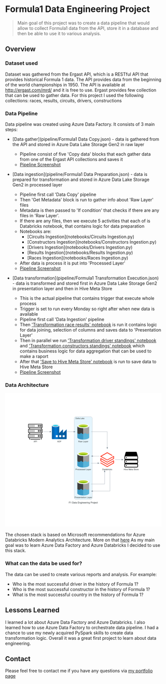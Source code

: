 # Formula1 Data Engineering Project

>Main goal of this project was to create a data pipeline that would allow to collect Formula1 data from the API, store it in a database and then be able to use it to various analysis.

## Overview

### Dataset used
Dataset was gathered from the Ergast API, which is a RESTful API that provides historical Formula 1 data. The API provides data from the beginning of the world championships in 1950. The API is available at http://ergast.com/mrd/ and it is free to use.
Ergast provides few collection that can be used to gather data. For this project I used the following collections: races, results, circuits, drivers, constructions

### Data Pipeline
Data pipeline was created using Azure Data Factory. It consists of 3 main steps:
- [Data gather](pipeline/Formula1 Data Copy.json) - data is gathered from the API and stored in Azure Data Lake Storage Gen2 in raw layer
  - Pipeline consist of five 'Copy data' blocks that each gather data from one of the Ergast API collections and saves it 
  - [Pipeline Screenshot](images/data_gather.png)


- [Data ingestion](pipeline/Formula1 Data Preparation.json) - data is prepared for transformation and stored in Azure Data Lake Storage Gen2 in processed layer
  - Pipeline first call 'Data Copy' pipeline
  - Then 'Get Metadata' block is run to gather info about 'Raw Layer' files
  - Metadata is then passed to 'If condition' that checks if there are any files in 'Raw Layer'. 
  - If there are any files, then we execute 5 activities that each of is Databricks notebook, that contains logic for data preparation
  - Notebooks are:
    - [Circuits Ingestion](notebooks/Circuits Ingestion.py) 
    - [Constructors Ingestion](notebooks/Constructors Ingestion.py)
    - [Drivers Ingestion](notebooks/Drivers Ingestion.py)
    - [Results Ingestion](notebooks/Results Ingestion.py)
    - [Races Ingestion](notebooks/Races Ingestion.py)
  - After data is process it is put into 'Processed Layer'
  - [Pipeline Screenshot](images/data_prep.png)
  

- [Data transformation](pipeline/Formula1 Transformation Execution.json) - data is transformed and stored first in Azure Data Lake Storage Gen2 in presentation layer and then in Hive Meta Store
  - This is the actual pipeline that contains trigger that execute whole process
  - Trigger is set to run every Monday so right after when new data is available
  - Pipeline first call 'Data Ingestion' pipeline
  - Then ['Transformation race results' notebook](notebooks/Transformation%20Race%20Results.py) is run it contains logic for data joining, selection of columns and saves data to 'Presentation Layer'
  - Then in parallel we run ['Transformation driver standings' notebook](notebooks/Transformation%20Drivers%20Standings.py) and ['Transformation constructors standings' notebook](notebooks/Transformation%20Constructors%20Standings.py) which contains business logic for data aggregation that can be used to make a raport
  - After that ['Save to Hive Meta Store' notebook](notebooks/Save%20to%20Hive%20Meta%20Store.py) is run to save data to Hive Meta Store
  - [Pipeline Screenshot](images/data_transform.png)

### Data Architecture

![Architecture image](diagrams/f1_data_engineering_project.png)

The chosen stack is based on Microsoft recommendations for Azure Databricks Modern Analytics Architecture. 
More on that [here](https://learn.microsoft.com/en-us/azure/architecture/solution-ideas/media/azure-databricks-modern-analytics-architecture.svg#lightbox) 
As my main goal was to learn Azure Data Factory and Azure Databricks I decided to use this stack.

### What can the data be used for?
The data can be used to create various reports and analysis. For example:
- Who is the most successful driver in the history of Formula 1?
- Who is the most successful constructor in the history of Formula 1?
- What is the most successful country in the history of Formula 1?

## Lessons Learned

I learned a lot about Azure Data Factory and Azure Databricks. I also learned how to use Azure Data Factory to orchestrate data pipeline.
I had a chance to use my newly acquired PySpark skills to create data transformation logic.
Overall it was a great first project to learn about data engineering.

## Contact

Please feel free to contact me if you have any questions via [my portfolio page](https://lczerniawski.github.io)
